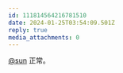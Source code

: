 ```yaml
---
id: 111814564216781510
date: 2024-01-25T03:54:09.501Z
reply: true
media_attachments: 0
---
```


[@sun](https://tot.yt/@sun) 正常。

